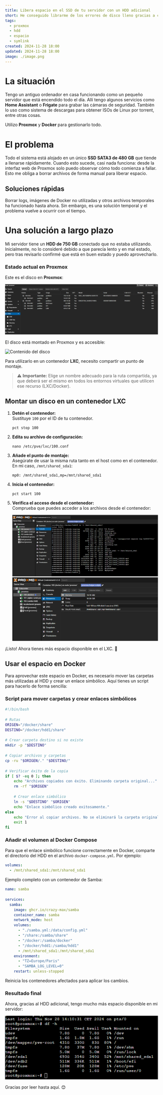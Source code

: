 ```yaml
---
title: Libera espacio en el SSD de tu servidor con un HDD adicional  
short: He conseguido librarme de los errores de disco lleno gracias a conectar un HDD en mi servidor  
tags:  
  - proxmox  
  - hdd  
  - espacio  
  - symlink  
created: 2024-11-28 18:00  
updated: 2024-11-28 18:00  
image: ./image.png
---
```


# La situación

Tengo un antiguo ordenador en casa funcionando como un pequeño servidor que está encendido todo el día. Allí tengo algunos servicios como **Home Assistant** o **Frigate** para grabar las cámaras de seguridad. También lo uso como sistema de descargas para obtener ISOs de Linux por torrent, entre otras cosas.

Utilizo **Proxmox** y **Docker** para gestionarlo todo.

# El problema

Todo el sistema está alojado en un único **SSD SATA3 de 480 GB** que tiende a llenarse rápidamente. Cuando esto sucede, casi nada funciona: desde la interfaz web de Proxmox solo puedo observar cómo todo comienza a fallar. Esto me obliga a borrar archivos de forma manual para liberar espacio.

## Soluciones rápidas

Borrar logs, imágenes de Docker no utilizadas y otros archivos temporales ha funcionado hasta ahora. Sin embargo, es una solución temporal y el problema vuelve a ocurrir con el tiempo.

# Una solución a largo plazo

Mi servidor tiene un **HDD de 750 GB** conectado que no estaba utilizando. Inicialmente, no lo consideré debido a que parecía lento y en mal estado, pero tras revisarlo confirmé que está en buen estado y puedo aprovecharlo.

### Estado actual en Proxmox

Este es el disco en **Proxmox**:

![Discos en Proxmox](image.png)

El disco está montado en Proxmox y es accesible:  

![Contenido del disco](/image-1.png)  

Para utilizarlo en un contenedor **LXC**, necesito compartir un punto de montaje.

> ⚠️ **Importante:** Elige un nombre adecuado para la ruta compartida, ya que deberá ser el mismo en todos los entornos virtuales que utilicen ese recurso (LXC/Docker).

## Montar un disco en un contenedor LXC

1. **Detén el contenedor:**  
   Sustituye `100` por el ID de tu contenedor.
   ```shell
   pct stop 100
   ```
2. **Edita su archivo de configuración:**  
   ```shell
   nano /etc/pve/lxc/100.conf
   ```
3. **Añade el punto de montaje:**  
   Asegúrate de usar la misma ruta tanto en el host como en el contenedor. En mi caso, `/mnt/shared_sda1`:
   ```
   mp0: /mnt/shared_sda1,mp=/mnt/shared_sda1
   ```
4. **Inicia el contenedor:**
   ```shell
   pct start 100
   ```
5. **Verifica el acceso desde el contenedor:**  
   Comprueba que puedes acceder a los archivos desde el contenedor:

   ![Acceso desde el LXC](image-3.png)  
   ![Punto de montaje en Proxmox](image-2.png)  

¡Listo! Ahora tienes más espacio disponible en el LXC. 🥳

## Usar el espacio en Docker

Para aprovechar este espacio en Docker, es necesario mover las carpetas más utilizadas al HDD y crear un enlace simbólico. Aquí tienes un script para hacerlo de forma sencilla:

### Script para mover carpetas y crear enlaces simbólicos

```bash
#!/bin/bash

# Rutas
ORIGEN="/docker/share"
DESTINO="/docker/hdd1/share"

# Crear carpeta destino si no existe
mkdir -p "$DESTINO"

# Copiar archivos y carpetas
cp -ru "$ORIGEN/." "$DESTINO/"

# Verificar éxito de la copia
if [ $? -eq 0 ]; then
    echo "Archivos copiados con éxito. Eliminando carpeta original..."
    rm -rf "$ORIGEN"

    # Crear enlace simbólico
    ln -s "$DESTINO" "$ORIGEN"
    echo "Enlace simbólico creado exitosamente."
else
    echo "Error al copiar archivos. No se eliminará la carpeta original."
    exit 1
fi
```

### Añadir el volumen al Docker Compose

Para que el enlace simbólico funcione correctamente en Docker, comparte el directorio del HDD en el archivo `docker-compose.yml`. Por ejemplo:

```yaml
volumes:
  - /mnt/shared_sda1:/mnt/shared_sda1
```

Ejemplo completo con un contenedor de Samba:

```yaml
name: samba

services:
  samba:
    image: ghcr.io/crazy-max/samba
    container_name: samba
    network_mode: host
    volumes:
      - "./samba.yml:/data/config.yml"
      - "/share:/samba/share"
      - "/docker:/samba/docker"
      - "/docker/hdd1:/samba/hdd1"
      - /mnt/shared_sda1:/mnt/shared_sda1
    environment:
      - "TZ=Europe/Paris"
      - "SAMBA_LOG_LEVEL=0"
    restart: unless-stopped
```

Reinicia los contenedores afectados para aplicar los cambios.

### Resultado final

Ahora, gracias al HDD adicional, tengo mucho más espacio disponible en mi servidor:  

![Resultado final](image-5.png)

Gracias por leer hasta aquí. 😊